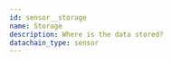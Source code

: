 ```yaml
---
id: sensor__storage
name: Storage
description: Where is the data stored?
datachain_type: sensor
---
```

